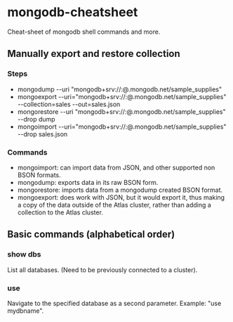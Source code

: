 # mongodb-cheatsheet
Cheat-sheet of mongodb shell commands and more.

## Manually export and restore collection
### Steps
- mongodump --uri "mongodb+srv://<your username>:<your password>@<your cluster>.mongodb.net/sample_supplies"
- mongoexport --uri="mongodb+srv://<your username>:<your password>@<your cluster>.mongodb.net/sample_supplies" --collection=sales --out=sales.json
- mongorestore --uri "mongodb+srv://<your username>:<your password>@<your cluster>.mongodb.net/sample_supplies"  --drop dump
- mongoimport --uri="mongodb+srv://<your username>:<your password>@<your cluster>.mongodb.net/sample_supplies" --drop sales.json
### Commands
- mongoimport: can import data from JSON, and other supported non BSON formats.
- mongodump: exports data in its raw BSON form.
- mongorestore: imports data from a mongodump created BSON format.
- mongoexport: does work with JSON, but it would export it, thus making a copy of the data outside of the Atlas cluster, rather than adding a collection to the Atlas cluster.

## Basic commands (alphabetical order)
### show dbs
  List all databases. (Need to be previously connected to a cluster).
### use
  Navigate to the specified database as a second parameter. Example: "use mydbname".

